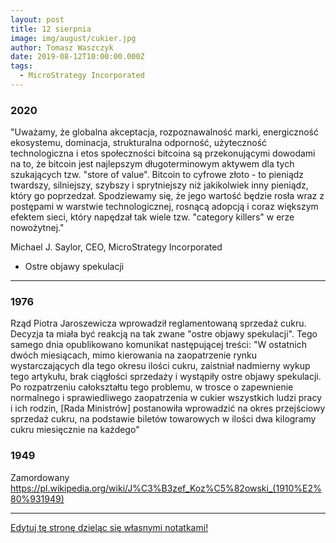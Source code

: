 ```yaml
---
layout: post
title: 12 sierpnia
image: img/august/cukier.jpg
author: Tomasz Waszczyk
date: 2019-08-12T10:00:00.000Z
tags:
  - MicroStrategy Incorporated
---
```


### 2020

"Uważamy, że globalna akceptacja, rozpoznawalność marki, energiczność ekosystemu, dominacja, strukturalna odporność, użyteczność technologiczna i etos społeczności bitcoina są przekonującymi dowodami na to, że bitcoin jest najlepszym długoterminowym aktywem dla tych szukających tzw. "store of value". Bitcoin to cyfrowe złoto - to pieniądz twardszy, silniejszy, szybszy i sprytniejszy niż jakikolwiek inny pieniądz, który go poprzedzał. Spodziewamy się, że jego wartość będzie rosła wraz z postępami w warstwie technologicznej, rosnącą adopcją i coraz większym efektem sieci, który napędzał tak wiele tzw. "category killers" w erze nowożytnej."

Michael J. Saylor, CEO, MicroStrategy Incorporated

- Ostre objawy spekulacji

---

### 1976

Rząd Piotra Jaroszewicza wprowadził reglamentowaną sprzedaż cukru. Decyzja ta miała być reakcją na tak zwane "ostre objawy spekulacji". Tego samego dnia opublikowano komunikat następującej treści:
"W ostatnich dwóch miesiącach, mimo kierowania na zaopatrzenie rynku wystarczających dla tego okresu ilości cukru, zaistniał nadmierny wykup tego artykułu, brak ciągłości sprzedaży i wystąpiły ostre objawy spekulacji.
Po rozpatrzeniu całokształtu tego problemu, w trosce o zapewnienie normalnego i sprawiedliwego zaopatrzenia w cukier wszystkich ludzi pracy i ich rodzin, [Rada Ministrów] postanowiła wprowadzić na okres przejściowy sprzedaż cukru, na podstawie biletów towarowych w ilości dwa kilogramy cukru miesięcznie na każdego"

### 1949

Zamordowany <https://pl.wikipedia.org/wiki/J%C3%B3zef_Koz%C5%82owski_(1910%E2%80%931949)>

---

<a href="https://github.com/TomaszWaszczyk/historia.waszczyk.com/edit/master/src/content/august-12.md" target="_blank">Edytuj tę stronę dzieląc się własnymi notatkami!</a>
